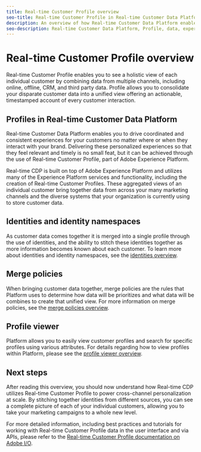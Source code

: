 ```yaml
---
title: Real-time Customer Profile overview
seo-title: Real-time Customer Profile in Real-time Customer Data Platform
description: An overview of how Real-time Customer Data Platform enables you to drive coordinated, consistent, relevant experiences for your customers using Real-time Customer Profiles.
seo-description: Real-time Customer Data Platform, Profile, data, experiences, channels
---
```


# Real-time Customer Profile overview


Real-time Customer Profile enables you to see a holistic view of each individual customer by combining data from multiple channels, including online, offline, CRM, and third party data. Profile allows you to consolidate your disparate customer data into a unified view offering an actionable, timestamped account of every customer interaction.

## Profiles in Real-time Customer Data Platform

Real-time Customer Data Platform enables you to drive coordinated and consistent experiences for your customers no matter where or when they interact with your brand. Delivering these personalized experiences so that they feel relevant and timely is no small feat, but it can be achieved through the use of Real-time Customer Profile, part of Adobe Experience Platform.


Real-time CDP is built on top of Adobe Experience Platform and utilizes many of the Experience Platform services and functionality, including the creation of Real-time Customer Profiles. These aggregated views of an individual customer bring together data from across your many marketing channels and the diverse systems that your organization is currently using to store customer data.

## Identities and identity namespaces

As customer data comes together it is merged into a single profile through the use of identities, and the ability to stitch these identities together as more information becomes known about each customer. To learn more about identities and identity namespaces, see the [identities overview](/help/rtcdp/profile/identities-overview.md).

## Merge policies

When bringing customer data together, merge policies are the rules that Platform uses to determine how data will be prioritizes and what data will be combines to create that unified view. For more information on merge policies, see the [merge policies overview](/help/rtcdp/profile/merge-policies.md).

## Profile viewer

Platform allows you to easily view customer profiles and search for specific profiles using various attributes. For details regarding how to view profiles within Platform, please see the [profile viewer overview](/help/rtcdp/profile/profile-viewer.md).

## Next steps

After reading this overview, you should now understand how Real-time CDP utilizes Real-time Customer Profile to power cross-channel personalization at scale. By stitching together identities from different sources, you can see a complete picture of each of your individual customers, allowing you to take your marketing campaigns to a whole new level. 


For more detailed information, including best practices and tutorials for working with Real-time Customer Profile data in the user interface and via APIs, please refer to the [Real-time Customer Profile documentation on Adobe I/O](https://www.adobe.io/apis/experienceplatform/home/profile-identity-segmentation/profile-identity-segmentation-services.html#!api-specification/markdown/narrative/technical_overview/unified_profile_architectural_overview/unified_profile_architectural_overview.md).